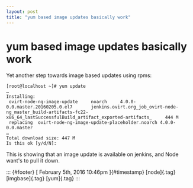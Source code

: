 ```yaml
---
layout: post
title: "yum based image updates basically work"
---
```



yum based image updates basically work
======================================

Yet another step towards image based updates using rpms:

    [root@localhost ~]# yum update
    …
    Installing:
     ovirt-node-ng-image-update     noarch     4.0.0-0.0.master.20160205.0.el7       jenkins.ovirt.org_job_ovirt-node-ng_master_build-artifacts-fc22-x86_64_lastSuccessfulBuild_artifact_exported-artifacts_     444 M
     replacing  ovirt-node-ng-image-update-placeholder.noarch 4.0.0-0.0.master
    …
    Total download size: 447 M
    Is this ok [y/d/N]: 

This is showing that an image update is available on jenkins, and Node
want's to pull it down.

::: {#footer}
[ February 5th, 2016 10:46pm ]{#timestamp} [node]{.tag} [imgbase]{.tag}
[yum]{.tag}
:::

